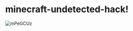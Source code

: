 # minecraft-undetected-hack!



![mPeGCUz](https://user-images.githubusercontent.com/121832430/218597829-2d2c0d2f-5661-4762-8066-22ff88cfd42a.png)
